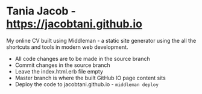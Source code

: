 # Tania Jacob - https://jacobtani.github.io
My online CV built using Middleman - a static site generator using the all the shortcuts and tools in modern web development.

* All code changes are to be made in the source branch
* Commit changes in the source branch
* Leave the index.html.erb file empty
* Master branch is where the built GitHub IO page content sits
* Deploy the code to jacobtani.github.io  - ```middleman deploy```